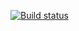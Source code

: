 [![Build status](https://ci.appveyor.com/api/projects/status/0mntmtnp43o1m9x1?svg=true)](https://ci.appveyor.com/project/Debellaresupe/test-mode)
